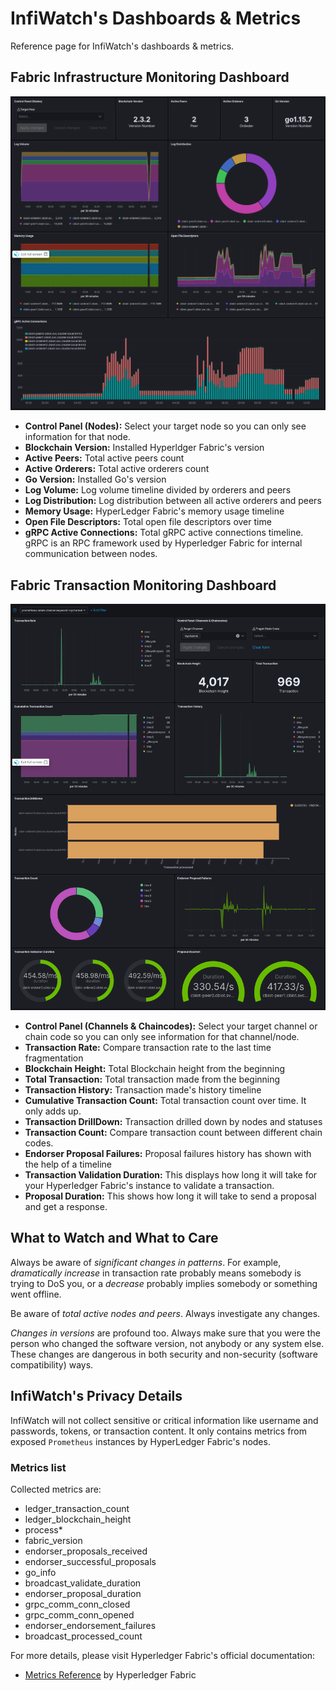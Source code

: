 # InfiWatch's Dashboards & Metrics

Reference page for InfiWatch's dashboards & metrics.

## Fabric Infrastructure Monitoring Dashboard

![infiwatch](./images/Fabric%20Infrastructure%20Monitoring%20Dashboard%20-%20InfiWatch.png)

- **Control Panel (Nodes):** Select your target node so you can only see information for that node.
- **Blockchain Version:** Installed Hyperldger Fabric's version
- **Active Peers:** Total active peers count
- **Active Orderers:** Total active orderers count
- **Go Version:** Installed Go's version
- **Log Volume:** Log volume timeline divided by orderers and peers
- **Log Distribution:** Log distribution between all active orderers and peers
- **Memory Usage:** HyperLedger Fabric's memory usage timeline
- **Open File Descriptors:** Total open file descriptors over time
- **gRPC Active Connections:** Total gRPC active connections timeline. gRPC is an RPC framework used by Hyperledger Fabric for internal communication between nodes.

## Fabric Transaction Monitoring Dashboard

![infiwatch](./images/Fabric%20Transaction%20Monitoring%20Dashboard%20-%20InfiWatch.png)

- **Control Panel (Channels & Chaincodes):** Select your target channel or chain code so you can only see information for that channel/node.
- **Transaction Rate:** Compare transaction rate to the last time fragmentation 
- **Blockchain Height:** Total Blockchain height from the beginning
- **Total Transaction:** Total transaction made from the beginning
- **Transaction History:** Transaction made's history timeline
- **Cumulative Transaction Count:** Total transaction count over time. It only adds up.
- **Transaction DrillDown:** Transaction drilled down by nodes and statuses
- **Transaction Count:** Compare transaction count between different chain codes.
- **Endorser Proposal Failures:** Proposal failures history has shown with the help of a timeline
- **Transaction Validation Duration:** This displays how long it will take for your Hyperledger Fabric's instance to validate a transaction.
- **Proposal Duration:** This shows how long it will take to send a proposal and get a response.

## What to Watch and What to Care

Always be aware of *significant changes in patterns*. For example, *dramatically increase* in transaction rate probably means somebody is trying to DoS you, or a *decrease* probably implies somebody or something went offline. 

Be aware of *total active nodes and peers*. Always investigate any changes.

*Changes in versions* are profound too. Always make sure that you were the person who changed the software version, not anybody or any system else. These changes are dangerous in both security and non-security (software compatibility) ways.

## InfiWatch's Privacy Details

InfiWatch will not collect sensitive or critical information like username and passwords, tokens, or transaction content. It only contains metrics from exposed `Prometheus` instances by HyperLedger Fabric's nodes.

### Metrics list

Collected metrics are:

- ledger_transaction_count
- ledger_blockchain_height
- process*
- fabric_version
- endorser_proposals_received
- endorser_successful_proposals
- go_info
- broadcast_validate_duration
- endorser_proposal_duration
- grpc_comm_conn_closed
- grpc_comm_conn_opened
- endorser_endorsement_failures
- broadcast_processed_count

For more details, please visit Hyperledger Fabric's official documentation:

- [Metrics Reference](https://hyperledger-fabric.readthedocs.io/en/release-2.2/metrics_reference.html) by Hyperledger Fabric